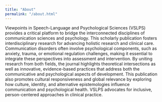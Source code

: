 ```yaml
---
title: "About"
permalink: "/about.html"
---
```

Viewpoints in Speech-Language and Psychological Sciences (VSLPS) provides a critical platform to bridge the interconnected disciplines of communication sciences and psychology. This scholarly publication fosters interdisciplinary research for advancing holistic research and clinical care. Communication disorders often involve psychological components, such as anxiety, trauma, or emotional regulation challenges, making it essential to integrate these perspectives into assessment and intervention. By uniting research from both fields, the journal  highlights theoretical intersections as well as innovative, evidence-based practices that address both the communicative and psychological aspects of development. This publication also promotes cultural responsiveness and global relevance by exploring how culture, identity, and alternative epistemologies influence communication and psychological health. VSLPS advocates for inclusive, person-centered approaches in clinical practice.
